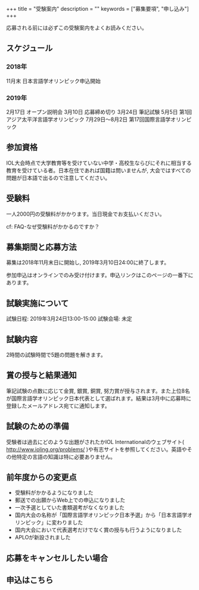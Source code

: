 +++
title = "受験案内"
description = ""
keywords = ["募集要項", "申し込み"]
+++

応募される前には必ずこの受験案内をよくお読みください。

## スケジュール

### 2018年

11月末  日本言語学オリンピック申込開始

### 2019年

2月17日 オープン説明会
3月10日 応募締め切り
3月24日 筆記試験
5月5日  第1回アジア太平洋言語学オリンピック
7月29日～8月2日 第17回国際言語学オリンピック

## 参加資格

IOL大会時点で大学教育等を受けていない中学・高校生ならびにそれに相当する教育を受けている者。日本在住であれば国籍は問いませんが, 大会ではすべての問題が日本語で出るので注意してください。

## 受験料

一人2000円の受験料がかかります。当日現金でお支払いください。

cf: FAQ-なぜ受験料がかかるのですか？

## 募集期間と応募方法

募集は2018年11月末日に開始し, 2019年3月10日24:00に終了します。

参加申込はオンラインでのみ受け付けます。申込リンクはこのページの一番下にあります。

## 試験実施について

試験日程:   2019年3月24日13:00-15:00
試験会場:   未定

## 試験内容

2時間の試験時間で5題の問題を解きます。

## 賞の授与と結果通知

筆記試験の点数に応じて金賞, 銀賞, 銅賞, 努力賞が授与されます。また上位8名が国際言語学オリンピック日本代表として選ばれます。結果は3月中に応募時に登録したメールアドレス宛てに通知します。

## 試験のための準備

受験者は過去にどのような出題がされたかIOL Internationalのウェブサイト( http://www.ioling.org/problems/ )や有志サイトを参照してください。英語やその他特定の言語の知識は特に必要ありません。

## 前年度からの変更点

- 受験料がかかるようになりました
- 郵送での出願からWeb上での申込になりました
- 一次予選としていた書類選考がなくなりました
- 国内大会の名称が「国際言語学オリンピック日本予選」から「日本言語学オリンピック」に変わりました
- 国内大会において代表選考だけでなく賞の授与も行うようになりました
- APLOが新設されました

## 応募をキャンセルしたい場合

## 申込はこちら